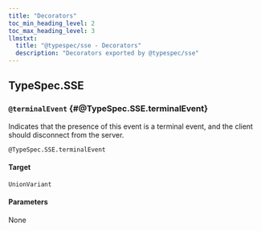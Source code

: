 ```yaml
---
title: "Decorators"
toc_min_heading_level: 2
toc_max_heading_level: 3
llmstxt:
  title: "@typespec/sse - Decorators"
  description: "Decorators exported by @typespec/sse"
---
```


## TypeSpec.SSE

### `@terminalEvent` {#@TypeSpec.SSE.terminalEvent}

Indicates that the presence of this event is a terminal event,
and the client should disconnect from the server.

```typespec
@TypeSpec.SSE.terminalEvent
```

#### Target

`UnionVariant`

#### Parameters

None
